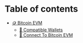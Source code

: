 # Table of contents

* [🪙 Bitcoin EVM](README.md)
  * [🏦 Compatible Wallets](bitcoin-evm/compatible-wallets.md)
  * [🔌 Connect To Bitcoin EVM](connect/connect-to-bitcoin-evm.md)
